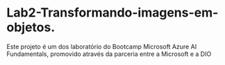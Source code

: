 # Lab2-Transformando-imagens-em-objetos.
Este projeto é um dos laboratório do Bootcamp Microsoft Azure AI Fundamentals, promovido através da parceria entre a Microsoft e a DIO
